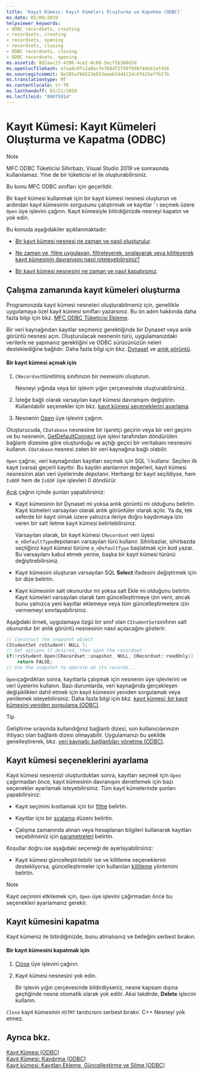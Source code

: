 ```yaml
---
title: 'Kayıt Kümesi: Kayıt Kümeleri Oluşturma ve Kapatma (ODBC)'
ms.date: 05/09/2019
helpviewer_keywords:
- ODBC recordsets, creating
- recordsets, creating
- recordsets, opening
- recordsets, closing
- ODBC recordsets, closing
- ODBC recordsets, opening
ms.assetid: 8d2aac23-4396-4ce2-8c60-5ecf1b360d3d
ms.openlocfilehash: e7aa4c0fc2a0acfe7b8df2f50f99bf44eb1ef456
ms.sourcegitcommit: 8e285a766523e653aeeb34d412dc6f615ef7b17b
ms.translationtype: MT
ms.contentlocale: tr-TR
ms.lasthandoff: 03/21/2020
ms.locfileid: "80075914"
---
```

# <a name="recordset-creating-and-closing-recordsets-odbc"></a>Kayıt Kümesi: Kayıt Kümeleri Oluşturma ve Kapatma (ODBC)

> [!NOTE]
> MFC ODBC Tüketicisi Sihirbazı, Visual Studio 2019 ve sonrasında kullanılamaz. Yine de bir tüketicisi el ile oluşturabilirsiniz.

Bu konu MFC ODBC sınıfları için geçerlidir.

Bir kayıt kümesi kullanmak için bir kayıt kümesi nesnesi oluşturun ve ardından kayıt kümesinin sorgusunu çalıştırmak ve kayıtlar ' ı seçmek üzere `Open` üye işlevini çağırın. Kayıt kümesiyle bitirdiğinizde nesneyi kapatın ve yok edin.

Bu konuda aşağıdakiler açıklanmaktadır:

- [Bir kayıt kümesi nesnesi ne zaman ve nasıl oluşturulur](#_core_creating_recordsets_at_run_time).

- [Ne zaman ve, filtre uygulayan, filtreleyerek, sıralayarak veya kilitleyerek kayıt kümesinin davranışını nasıl niteleyebilirsiniz?](#_core_setting_recordset_options)

- [Bir kayıt kümesi nesnesini ne zaman ve nasıl kapatırsınız](#_core_closing_a_recordset).

##  <a name="creating-recordsets-at-run-time"></a><a name="_core_creating_recordsets_at_run_time"></a>Çalışma zamanında kayıt kümeleri oluşturma

Programınızda kayıt kümesi nesneleri oluşturabilmeniz için, genellikle uygulamaya özel kayıt kümesi sınıfları yazarsınız. Bu ön adım hakkında daha fazla bilgi için bkz. [MFC ODBC Tüketicisi Ekleme](../../mfc/reference/adding-an-mfc-odbc-consumer.md).

Bir veri kaynağından kayıtlar seçmeniz gerektiğinde bir Dynaset veya anlık görüntü nesnesi açın. Oluşturulacak nesnenin türü, uygulamanızdaki verilerle ne yapmanız gerektiğini ve ODBC sürücünüzün neleri desteklediğine bağlıdır. Daha fazla bilgi için bkz. [Dynaset](../../data/odbc/dynaset.md) ve [anlık görüntü](../../data/odbc/snapshot.md).

#### <a name="to-open-a-recordset"></a>Bir kayıt kümesi açmak için

1. `CRecordset`türetilmiş sınıfınızın bir nesnesini oluşturun.

   Nesneyi yığında veya bir işlevin yığın çerçevesinde oluşturabilirsiniz.

1. İsteğe bağlı olarak varsayılan kayıt kümesi davranışını değiştirin. Kullanılabilir seçenekler için bkz. [kayıt kümesi seçeneklerini ayarlama](#_core_setting_recordset_options).

1. Nesnenin [Open](../../mfc/reference/crecordset-class.md#open) üye işlevini çağırın.

Oluşturucuda, `CDatabase` nesnesine bir işaretçi geçirin veya bir veri geçirin ve bu nesnenin, [GetDefaultConnect](../../mfc/reference/crecordset-class.md#getdefaultconnect) üye işlevi tarafından döndürülen bağlantı dizesine göre oluşturduğu ve açtığı geçici bir veritabanı nesnesini kullanın. `CDatabase` nesnesi zaten bir veri kaynağına bağlı olabilir.

`Open` çağrısı, veri kaynağından kayıtları seçmek için SQL 'i kullanır. Seçilen ilk kayıt (varsa) geçerli kayıttır. Bu kaydın alanlarının değerleri, kayıt kümesi nesnesinin alan veri üyelerinde depolanır. Herhangi bir kayıt seçildiyse, hem `IsBOF` hem de `IsEOF` üye işlevleri 0 döndürür.

[Açık](../../mfc/reference/crecordset-class.md#open) çağrın içinde şunları yapabilirsiniz:

- Kayıt kümesinin bir Dynaset mi yoksa anlık görüntü mi olduğunu belirtin. Kayıt kümeleri varsayılan olarak anlık görüntüler olarak açılır. Ya da, tek seferde bir kayıt olmak üzere yalnızca ileriye doğru kaydırmaya izin veren bir salt iletme kayıt kümesi belirtebilirsiniz.

   Varsayılan olarak, bir kayıt kümesi `CRecordset` veri üyesi `m_nDefaultType`depolanan varsayılan türü kullanır. Sihirbazlar, sihirbazda seçtiğiniz kayıt kümesi türüne `m_nDefaultType` başlatmak için kod yazar. Bu varsayılanı kabul etmek yerine, başka bir kayıt kümesi türünü değiştirebilirsiniz.

- Kayıt kümesini oluşturan varsayılan SQL **Select** ifadesini değiştirmek için bir dize belirtin.

- Kayıt kümesinin salt okunurdur mi yoksa salt Ekle mi olduğunu belirtin. Kayıt kümeleri varsayılan olarak tam güncelleştirmeye izin verir, ancak bunu yalnızca yeni kayıtlar eklemeye veya tüm güncelleştirmelere izin vermemeyi sınırlayabilirsiniz.

Aşağıdaki örnek, uygulamaya özgü bir sınıf olan `CStudentSet`sınıfının salt okunurdur bir anlık görüntü nesnesinin nasıl açılacağını gösterir:

```cpp
// Construct the snapshot object
CStudentSet rsStudent( NULL );
// Set options if desired, then open the recordset
if(!rsStudent.Open(CRecordset::snapshot, NULL, CRecordset::readOnly))
    return FALSE;
// Use the snapshot to operate on its records...
```

`Open`çağırdıktan sonra, kayıtlarla çalışmak için nesnenin üye işlevlerini ve veri üyelerini kullanın. Bazı durumlarda, veri kaynağında gerçekleşen değişiklikleri dahil etmek için kayıt kümesini yeniden sorgulamak veya yenilemek isteyebilirsiniz. Daha fazla bilgi için bkz. [kayıt kümesi: bir kayıt kümesini yeniden sorgulama (ODBC)](../../data/odbc/recordset-requerying-a-recordset-odbc.md).

> [!TIP]
>  Geliştirme sırasında kullandığınız bağlantı dizesi, son kullanıcılarınızın ihtiyacı olan bağlantı dizesi olmayabilir. Uygulamanızı bu şekilde genelleştirerek, bkz. [veri kaynağı: bağlantıları yönetme (ODBC)](../../data/odbc/data-source-managing-connections-odbc.md).

##  <a name="setting-recordset-options"></a><a name="_core_setting_recordset_options"></a>Kayıt kümesi seçeneklerini ayarlama

Kayıt kümesi nesnenizi oluşturduktan sonra, kayıtları seçmek için `Open` çağırmadan önce, kayıt kümesinin davranışını denetlemek için bazı seçenekler ayarlamak isteyebilirsiniz. Tüm kayıt kümelerinde şunları yapabilirsiniz:

- Kayıt seçimini kısıtlamak için bir [filtre](../../data/odbc/recordset-filtering-records-odbc.md) belirtin.

- Kayıtlar için bir [sıralama](../../data/odbc/recordset-sorting-records-odbc.md) düzeni belirtin.

- Çalışma zamanında alınan veya hesaplanan bilgileri kullanarak kayıtları seçebilmeniz için [parametreleri](../../data/odbc/recordset-parameterizing-a-recordset-odbc.md) belirtin.

Koşullar doğru ise aşağıdaki seçeneği de ayarlayabilirsiniz:

- Kayıt kümesi güncelleştirilebilir ise ve kilitleme seçeneklerini destekliyorsa, güncelleştirmeler için kullanılan [kilitleme](../../data/odbc/recordset-locking-records-odbc.md) yöntemini belirtin.

> [!NOTE]
>  Kayıt seçimini etkilemek için, `Open` üye işlevini çağırmadan önce bu seçenekleri ayarlamanız gerekir.

##  <a name="closing-a-recordset"></a><a name="_core_closing_a_recordset"></a>Kayıt kümesini kapatma

Kayıt kümeniz ile bitirdiğinizde, bunu atmalısınız ve belleğini serbest bırakın.

#### <a name="to-close-a-recordset"></a>Bir kayıt kümesini kapatmak için

1. [Close](../../mfc/reference/crecordset-class.md#close) üye işlevini çağırın.

1. Kayıt kümesi nesnesini yok edin.

   Bir işlevin yığın çerçevesinde bildirdiyseniz, nesne kapsam dışına geçtiğinde nesne otomatik olarak yok edilir. Aksi takdirde, **Delete** işlecini kullanın.

`Close` kayıt kümesinin `HSTMT` tanıtıcısını serbest bırakır. C++ Nesneyi yok etmez.

## <a name="see-also"></a>Ayrıca bkz.

[Kayıt Kümesi (ODBC)](../../data/odbc/recordset-odbc.md)<br/>
[Kayıt Kümesi: Kaydırma (ODBC)](../../data/odbc/recordset-scrolling-odbc.md)<br/>
[Kayıt kümesi: Kayıtları Ekleme, Güncelleştirme ve Silme (ODBC)](../../data/odbc/recordset-adding-updating-and-deleting-records-odbc.md)